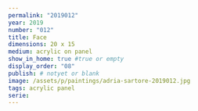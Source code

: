 ```yaml
---
permalink: "2019012"
year: 2019
number: "012"
title: Face
dimensions: 20 x 15
medium: acrylic on panel
show_in_home: true #true or empty
display_order: "08"
publish: # notyet or blank
image: /assets/p/paintings/adria-sartore-2019012.jpg
tags: acrylic panel
serie:
---
```


